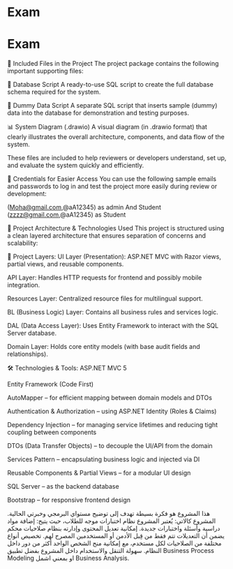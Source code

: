 # Exam
# Exam

📁 Included Files in the Project
The project package contains the following important supporting files:

📄 Database Script
A ready-to-use SQL script to create the full database schema required for the system.

📄 Dummy Data Script
A separate SQL script that inserts sample (dummy) data into the database for demonstration and testing purposes.

📊 System Diagram (.drawio)
A visual diagram (in .drawio format) that clearly illustrates the overall architecture, components, and data flow of the system.

These files are included to help reviewers or developers understand, set up, and evaluate the system quickly and efficiently.

🔐 Credentials for Easier Access
You can use the following sample emails and passwords to log in and test the project more easily during review or development:

(Moha@gmail.com,@aA12345) as admin And Student
(zzzz@gmail.com,@aA12345) as Student

🧱 Project Architecture & Technologies Used
This project is structured using a clean layered architecture that ensures separation of concerns and scalability:

📁 Project Layers:
UI Layer (Presentation): ASP.NET MVC with Razor views, partial views, and reusable components.

API Layer: Handles HTTP requests for frontend and possibly mobile integration.

Resources Layer: Centralized resource files for multilingual support.

BL (Business Logic) Layer: Contains all business rules and services logic.

DAL (Data Access Layer): Uses Entity Framework to interact with the SQL Server database.

Domain Layer: Holds core entity models (with base audit fields and relationships).

🛠️ Technologies & Tools:
ASP.NET MVC 5

Entity Framework (Code First)

AutoMapper – for efficient mapping between domain models and DTOs

Authentication & Authorization – using ASP.NET Identity (Roles & Claims)

Dependency Injection – for managing service lifetimes and reducing tight coupling between components

DTOs (Data Transfer Objects) – to decouple the UI/API from the domain

Services Pattern – encapsulating business logic and injected via DI

Reusable Components & Partial Views – for a modular UI design

SQL Server – as the backend database

Bootstrap – for responsive frontend design

هذا المشروع هو فكرة بسيطة تهدف إلى توضيح مستواي البرمجي وخبرتي الحالية.
المشروع كالاتي:
يُعتبر المشروع نظام اختبارات موجه للطلاب، حيث يتيح:
إضافة مواد دراسية وأسئلة واختبارات جديدة.
إمكانية تعديل المحتوى وإدارته بنظام صلاحيات محكم يضمن أن التعديلات تتم فقط من قِبل الأدمن أو المستخدمين المصرح لهم.
تخصيص أنواع مختلفة من الصلاحيات لكل مستخدم، مع إمكانية منح الشخص الواحد أكثر من دور داخل النظام.
سهولة التنقل والاستخدام داخل المشروع بفضل تطبيق  Business Process Modeling او بمعني اشمل Business Analysis.
